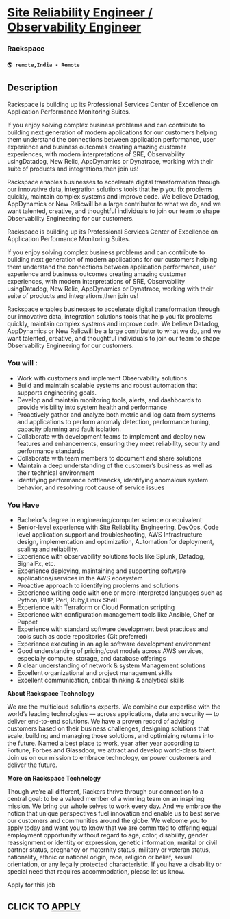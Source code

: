 # [Site Reliability Engineer / Observability Engineer](https://www.remotewlb.com/apply/site-reliability-engineer-observability-engineer-136742)  
### Rackspace  
#### `🌎 remote,India - Remote`  

## Description

Rackspace is building up its Professional Services Center of Excellence on Application Performance Monitoring Suites.

If you enjoy solving complex business problems and can contribute to building next generation of modern applications for our customers helping them understand the connections between application performance, user experience and business outcomes creating amazing customer experiences, with modern interpretations of SRE, Observability usingDatadog, New Relic, AppDynamics or Dynatrace, working with their suite of products and integrations,then join us!

Rackspace enables businesses to accelerate digital transformation through our innovative data, integration solutions tools that help you fix problems quickly, maintain complex systems and improve code. We believe Datadog, AppDynamics or New Relicwill be a large contributor to what we do, and we want talented, creative, and thoughtful individuals to join our team to shape Observability Engineering for our customers.

  

Rackspace is building up its Professional Services Center of Excellence on Application Performance Monitoring Suites.

If you enjoy solving complex business problems and can contribute to building next generation of modern applications for our customers helping them understand the connections between application performance, user experience and business outcomes creating amazing customer experiences, with modern interpretations of SRE, Observability usingDatadog, New Relic, AppDynamics or Dynatrace, working with their suite of products and integrations,then join us!

Rackspace enables businesses to accelerate digital transformation through our innovative data, integration solutions tools that help you fix problems quickly, maintain complex systems and improve code. We believe Datadog, AppDynamics or New Relicwill be a large contributor to what we do, and we want talented, creative, and thoughtful individuals to join our team to shape Observability Engineering for our customers.

  

### You will :

* Work with customers and implement Observability solutions
* Build and maintain scalable systems and robust automation that supports engineering goals.
* Develop and maintain monitoring tools, alerts, and dashboards to provide visibility into system health and performance
* Proactively gather and analyze both metric and log data from systems and applications to perform anomaly detection, performance tuning, capacity planning and fault isolation.
* Collaborate with development teams to implement and deploy new features and enhancements, ensuring they meet reliability, security and performance standards
* Collaborate with team members to document and share solutions 
* Maintain a deep understanding of the customer’s business as well as their technical environment 
* Identifying performance bottlenecks, identifying anomalous system behavior, and resolving root cause of service issues

  

### You Have

* Bachelor’s degree in engineering/computer science or equivalent
* Senior-level experience with Site Reliability Engineering, DevOps, Code level application support and troubleshooting, AWS Infrastructure design, implementation and optimization, Automation for deployment, scaling and reliability. 
* Experience with observability solutions tools like Splunk, Datadog, SignalFx, etc.
* Experience deploying, maintaining and supporting software applications/services in the AWS ecosystem
* Proactive approach to identifying problems and solutions
* Experience writing code with one or more interpreted languages such as Python, PHP, Perl, Ruby,Linux Shell
* Experience with Terraform or Cloud Formation scripting
* Experience with configuration management tools like Ansible, Chef or Puppet
* Experience with standard software development best practices and tools such as code repositories (Git preferred)
* Experience executing in an agile software development environment
* Good understanding of pricing/cost models across AWS services, especially compute, storage, and database offerings
* A clear understanding of network & system Management solutions
* Excellent organizational and project management skills
* Excellent communication, critical thinking & analytical skills

  

 **About Rackspace Technology**

We are the multicloud solutions experts. We combine our expertise with the world’s leading technologies — across applications, data and security — to deliver end-to-end solutions. We have a proven record of advising customers based on their business challenges, designing solutions that scale, building and managing those solutions, and optimizing returns into the future. Named a best place to work, year after year according to Fortune, Forbes and Glassdoor, we attract and develop world-class talent. Join us on our mission to embrace technology, empower customers and deliver the future.

**More on Rackspace Technology**

Though we’re all different, Rackers thrive through our connection to a central goal: to be a valued member of a winning team on an inspiring mission. We bring our whole selves to work every day. And we embrace the notion that unique perspectives fuel innovation and enable us to best serve our customers and communities around the globe. We welcome you to apply today and want you to know that we are committed to offering equal employment opportunity without regard to age, color, disability, gender reassignment or identity or expression, genetic information, marital or civil partner status, pregnancy or maternity status, military or veteran status, nationality, ethnic or national origin, race, religion or belief, sexual orientation, or any legally protected characteristic. If you have a disability or special need that requires accommodation, please let us know.

Apply for this job

  

  
## CLICK TO [APPLY](https://www.remotewlb.com/apply/site-reliability-engineer-observability-engineer-136742)

